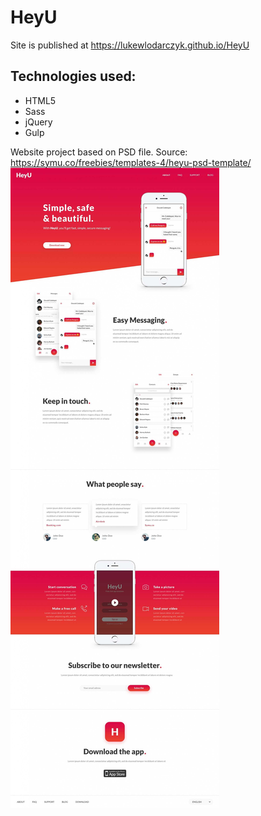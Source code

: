 # HeyU

Site is published at https://lukewlodarczyk.github.io/HeyU


## Technologies used:
* HTML5
* Sass
* jQuery
* Gulp

Website project based on PSD file.
Source: https://symu.co/freebies/templates-4/heyu-psd-template/
![layout](./src/images/HeyU.jpg)
